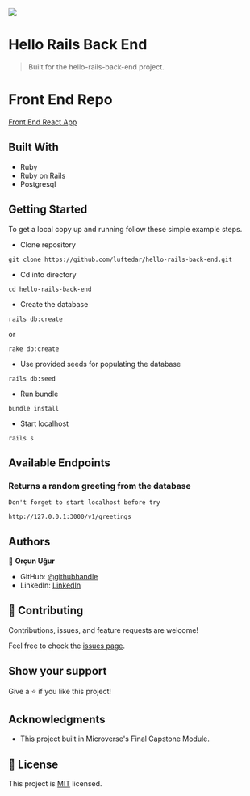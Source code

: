 ![](https://img.shields.io/badge/Microverse-blueviolet)

# Hello Rails Back End

> Built for the hello-rails-back-end project.

# Front End Repo

[Front End React App](https://github.com/luftedar/hello-rails-front-end)


## Built With

- Ruby
- Ruby on Rails
- Postgresql

## Getting Started

To get a local copy up and running follow these simple example steps.

- Clone repository

```
git clone https://github.com/luftedar/hello-rails-back-end.git
```

- Cd into directory

```
cd hello-rails-back-end
```

- Create the database

```
rails db:create 
```

or

```
rake db:create
```

- Use provided seeds for populating the database

```
rails db:seed
```

- Run bundle

```
bundle install
```

- Start localhost

```
rails s
```

## Available Endpoints

### Returns a random greeting from the database

`Don't forget to start localhost before try`

```
http://127.0.0.1:3000/v1/greetings
```

## Authors

👤 **Orçun Uğur**

- GitHub: [@githubhandle](https://github.com/luftedar)
- LinkedIn: [LinkedIn](https://www.linkedin.com/in/orcunugur)

## 🤝 Contributing

Contributions, issues, and feature requests are welcome!

Feel free to check the [issues page](../../issues/).

## Show your support

Give a ⭐️ if you like this project!

## Acknowledgments

- This project built in Microverse's Final Capstone Module.

## 📝 License

This project is [MIT](./MIT.md) licensed.

